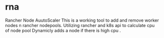 # rna
Rancher Node AuutoScaler
This is a working tool to add and remove worker nodes n rancher nodepools.
Utilizing rancher and k8s api to calculate cpu of node pool
Dynamicly adds a node if there is high cpu .
